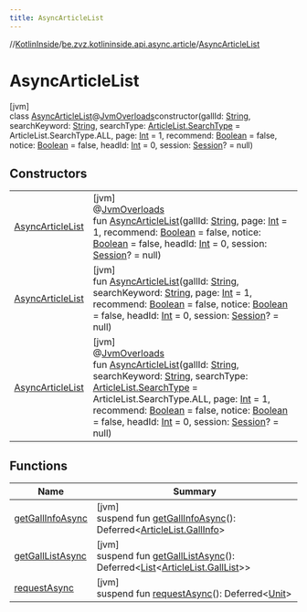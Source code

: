 ```yaml
---
title: AsyncArticleList
---
```

//[KotlinInside](../../../index.html)/[be.zvz.kotlininside.api.async.article](../index.html)/[AsyncArticleList](index.html)



# AsyncArticleList



[jvm]\
class [AsyncArticleList](index.html)@[JvmOverloads](https://kotlinlang.org/api/latest/jvm/stdlib/kotlin.jvm/-jvm-overloads/index.html)constructor(gallId: [String](https://kotlinlang.org/api/latest/jvm/stdlib/kotlin/-string/index.html), searchKeyword: [String](https://kotlinlang.org/api/latest/jvm/stdlib/kotlin/-string/index.html), searchType: [ArticleList.SearchType](../../be.zvz.kotlininside.api.article/-article-list/-search-type/index.html) = ArticleList.SearchType.ALL, page: [Int](https://kotlinlang.org/api/latest/jvm/stdlib/kotlin/-int/index.html) = 1, recommend: [Boolean](https://kotlinlang.org/api/latest/jvm/stdlib/kotlin/-boolean/index.html) = false, notice: [Boolean](https://kotlinlang.org/api/latest/jvm/stdlib/kotlin/-boolean/index.html) = false, headId: [Int](https://kotlinlang.org/api/latest/jvm/stdlib/kotlin/-int/index.html) = 0, session: [Session](../../be.zvz.kotlininside.session/-session/index.html)? = null)



## Constructors


| | |
|---|---|
| [AsyncArticleList](-async-article-list.html) | [jvm]<br>@[JvmOverloads](https://kotlinlang.org/api/latest/jvm/stdlib/kotlin.jvm/-jvm-overloads/index.html)<br>fun [AsyncArticleList](-async-article-list.html)(gallId: [String](https://kotlinlang.org/api/latest/jvm/stdlib/kotlin/-string/index.html), page: [Int](https://kotlinlang.org/api/latest/jvm/stdlib/kotlin/-int/index.html) = 1, recommend: [Boolean](https://kotlinlang.org/api/latest/jvm/stdlib/kotlin/-boolean/index.html) = false, notice: [Boolean](https://kotlinlang.org/api/latest/jvm/stdlib/kotlin/-boolean/index.html) = false, headId: [Int](https://kotlinlang.org/api/latest/jvm/stdlib/kotlin/-int/index.html) = 0, session: [Session](../../be.zvz.kotlininside.session/-session/index.html)? = null) |
| [AsyncArticleList](-async-article-list.html) | [jvm]<br>fun [AsyncArticleList](-async-article-list.html)(gallId: [String](https://kotlinlang.org/api/latest/jvm/stdlib/kotlin/-string/index.html), searchKeyword: [String](https://kotlinlang.org/api/latest/jvm/stdlib/kotlin/-string/index.html), page: [Int](https://kotlinlang.org/api/latest/jvm/stdlib/kotlin/-int/index.html) = 1, recommend: [Boolean](https://kotlinlang.org/api/latest/jvm/stdlib/kotlin/-boolean/index.html) = false, notice: [Boolean](https://kotlinlang.org/api/latest/jvm/stdlib/kotlin/-boolean/index.html) = false, headId: [Int](https://kotlinlang.org/api/latest/jvm/stdlib/kotlin/-int/index.html) = 0, session: [Session](../../be.zvz.kotlininside.session/-session/index.html)? = null) |
| [AsyncArticleList](-async-article-list.html) | [jvm]<br>@[JvmOverloads](https://kotlinlang.org/api/latest/jvm/stdlib/kotlin.jvm/-jvm-overloads/index.html)<br>fun [AsyncArticleList](-async-article-list.html)(gallId: [String](https://kotlinlang.org/api/latest/jvm/stdlib/kotlin/-string/index.html), searchKeyword: [String](https://kotlinlang.org/api/latest/jvm/stdlib/kotlin/-string/index.html), searchType: [ArticleList.SearchType](../../be.zvz.kotlininside.api.article/-article-list/-search-type/index.html) = ArticleList.SearchType.ALL, page: [Int](https://kotlinlang.org/api/latest/jvm/stdlib/kotlin/-int/index.html) = 1, recommend: [Boolean](https://kotlinlang.org/api/latest/jvm/stdlib/kotlin/-boolean/index.html) = false, notice: [Boolean](https://kotlinlang.org/api/latest/jvm/stdlib/kotlin/-boolean/index.html) = false, headId: [Int](https://kotlinlang.org/api/latest/jvm/stdlib/kotlin/-int/index.html) = 0, session: [Session](../../be.zvz.kotlininside.session/-session/index.html)? = null) |


## Functions


| Name | Summary |
|---|---|
| [getGallInfoAsync](get-gall-info-async.html) | [jvm]<br>suspend fun [getGallInfoAsync](get-gall-info-async.html)(): Deferred&lt;[ArticleList.GallInfo](../../be.zvz.kotlininside.api.article/-article-list/-gall-info/index.html)&gt; |
| [getGallListAsync](get-gall-list-async.html) | [jvm]<br>suspend fun [getGallListAsync](get-gall-list-async.html)(): Deferred&lt;[List](https://kotlinlang.org/api/latest/jvm/stdlib/kotlin.collections/-list/index.html)&lt;[ArticleList.GallList](../../be.zvz.kotlininside.api.article/-article-list/-gall-list/index.html)&gt;&gt; |
| [requestAsync](request-async.html) | [jvm]<br>suspend fun [requestAsync](request-async.html)(): Deferred&lt;[Unit](https://kotlinlang.org/api/latest/jvm/stdlib/kotlin/-unit/index.html)&gt; |

